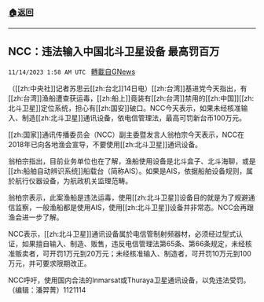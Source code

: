###  [:house:返回](README.md)
---


## NCC：违法输入中国北斗卫星设备 最高罚百万
`11/14/2023 1:58 AM UTC ` [轉載自GNews](https://gnews.org/articles/1975109)

（[[zh:中央社]]记者苏思云[[zh:台北]]14日电）[[zh:台湾]]基进党今天指出，有[[zh:台湾]]渔船遭查获运毒，[[zh:船上]]竟装有[[zh:台湾]]禁用的[[zh:中国]][[zh:北斗卫星]]定位系统，担心有[[zh:国安]]破口。NCC今天表示，如果未经核准输入、制造[[zh:北斗卫星]]通讯设备，依电信管理法，最高可罚新台币100万元。

[[zh:国家]]通讯传播委员会（NCC）副主委暨发言人翁柏宗今天表示，NCC在2018年已向各地渔会宣导，不要使用[[zh:北斗卫星]]通讯设备。

翁柏宗指出，目前业务单位也在了解，渔船使用设备是北斗盒子、北斗海聊，或是[[zh:船舶自动辨识系统]]船载台（简称AIS）。如果是AIS，依据船舶设备规则，属於航行仪器设备，为航政机关监理范畴。

翁柏宗表示，此案渔船是违法运毒，使用[[zh:北斗卫星]]设备目的就是为了规避通信监察，一般渔船都是使用AIS，使用[[zh:北斗卫星]]设备并非常态。NCC会再跟渔会进一步了解。

NCC表示，[[zh:北斗卫星]]通讯设备属於电信管制射频器材，必须经过型式认证，如果擅自输入、制造、贩售，违反电信管理法第65条、第66条规定，未经核准贩卖者，可开罚1万元到20万元；未经核准输入、制造者，可开罚10万元到100万元，并可要求限期改正。

NCC呼吁，使用国内合法的Inmarsat或Thuraya卫星通讯设备，以免违法受罚。（编辑：潘羿菁）1121114
